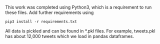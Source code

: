 This work was completed using Python3, which is a requirement to run these files. Add further requirements using
```
pip3 install -r requirements.txt
```

All data is pickled and can be found in *.pkl files. For example, tweets.pkl has about 12,000 tweets which we load in pandas dataframes.
